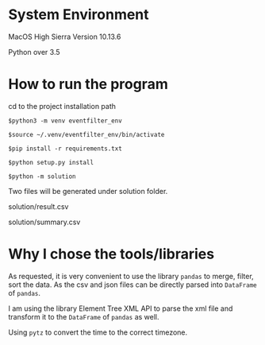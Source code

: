 # System Environment
MacOS High Sierra Version 10.13.6 

Python over 3.5

# How to run the program

cd to the project installation path

```
$python3 -m venv eventfilter_env

$source ~/.venv/eventfilter_env/bin/activate

$pip install -r requirements.txt

$python setup.py install

$python -m solution
```

Two files will be generated under solution folder.

solution/result.csv

solution/summary.csv

# Why I chose the tools/libraries
As requested,
it is very convenient to use the library `pandas` to merge, filter, sort the data.
As the csv and json files can be directly parsed into `DataFrame` of `pandas`.

I am using the library Element Tree XML API to parse the xml file and transform it
to the `DataFrame` of `pandas` as well.

Using `pytz` to convert the time to the correct timezone. 
